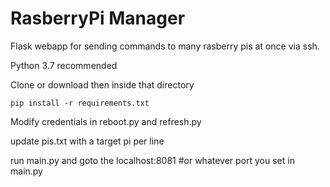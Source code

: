 # RasberryPi Manager
 Flask webapp for sending commands to many rasberry pis at once via ssh. 

Python 3.7 recommended 

Clone or download then inside that directory 

`pip install -r requirements.txt` 

Modify credentials in reboot.py and refresh.py 

update pis.txt with a target pi per line 

run main.py and goto the localhost:8081 #or whatever port you set in main.py 
